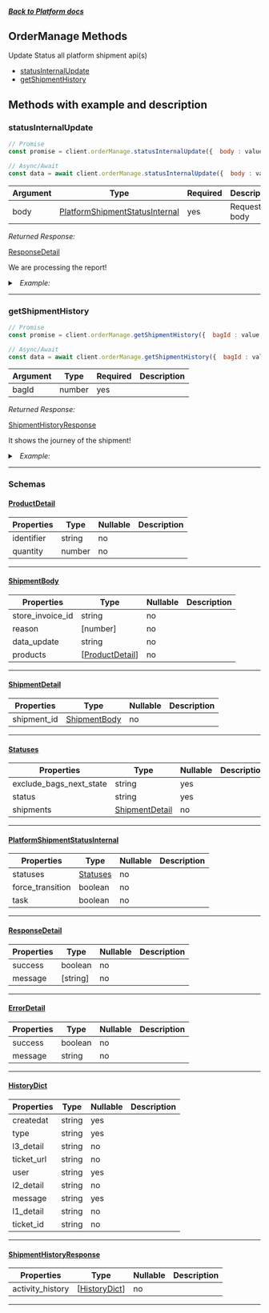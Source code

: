 



##### [Back to Platform docs](./README.md)

## OrderManage Methods
Update Status all platform shipment api(s)
* [statusInternalUpdate](#statusinternalupdate)
* [getShipmentHistory](#getshipmenthistory)



## Methods with example and description


### statusInternalUpdate




```javascript
// Promise
const promise = client.orderManage.statusInternalUpdate({  body : value });

// Async/Await
const data = await client.orderManage.statusInternalUpdate({  body : value });
```





| Argument  |  Type  | Required | Description |
| --------- | -----  | -------- | ----------- |
| body | [PlatformShipmentStatusInternal](#PlatformShipmentStatusInternal) | yes | Request body |




*Returned Response:*




[ResponseDetail](#ResponseDetail)

We are processing the report!




<details>
<summary><i>&nbsp; Example:</i></summary>

```json

```
</details>









---


### getShipmentHistory




```javascript
// Promise
const promise = client.orderManage.getShipmentHistory({  bagId : value });

// Async/Await
const data = await client.orderManage.getShipmentHistory({  bagId : value });
```





| Argument  |  Type  | Required | Description |
| --------- | -----  | -------- | ----------- | 
| bagId | number | yes |  |  





*Returned Response:*




[ShipmentHistoryResponse](#ShipmentHistoryResponse)

It shows the journey of the shipment!




<details>
<summary><i>&nbsp; Example:</i></summary>

```json
{
  "activity_history": [
    {
      "message": {
        "message": "Bag status changed to pending",
        "store_id": 10,
        "store_code": "SF94",
        "store_name": "shub",
        "reason": {},
        "type": "activity_status"
      },
      "createdat": "01 Apr 2022, 17:57:PM",
      "user": "system",
      "type": "activity_status",
      "l1_detail": null,
      "l2_detail": null,
      "l3_detail": null,
      "ticket_id": null,
      "ticket_url": null
    },
    {
      "message": {
        "message": "Bag status changed to placed",
        "store_id": 10,
        "store_code": "SF94",
        "store_name": "shub",
        "reason": {},
        "type": "activity_status"
      },
      "createdat": "01 Apr 2022, 17:57:PM",
      "user": "system",
      "type": "activity_status",
      "l1_detail": null,
      "l2_detail": null,
      "l3_detail": null,
      "ticket_id": null,
      "ticket_url": null
    }
  ]
}
```
</details>









---



### Schemas

 
 
 #### [ProductDetail](#ProductDetail)

 | Properties | Type | Nullable | Description |
 | ---------- | ---- | -------- | ----------- |
 | identifier | string |  no  |  |
 | quantity | number |  no  |  |

---


 
 
 #### [ShipmentBody](#ShipmentBody)

 | Properties | Type | Nullable | Description |
 | ---------- | ---- | -------- | ----------- |
 | store_invoice_id | string |  no  |  |
 | reason | [number] |  no  |  |
 | data_update | string |  no  |  |
 | products | [[ProductDetail](#ProductDetail)] |  no  |  |

---


 
 
 #### [ShipmentDetail](#ShipmentDetail)

 | Properties | Type | Nullable | Description |
 | ---------- | ---- | -------- | ----------- |
 | shipment_id | [ShipmentBody](#ShipmentBody) |  no  |  |

---


 
 
 #### [Statuses](#Statuses)

 | Properties | Type | Nullable | Description |
 | ---------- | ---- | -------- | ----------- |
 | exclude_bags_next_state | string |  yes  |  |
 | status | string |  yes  |  |
 | shipments | [ShipmentDetail](#ShipmentDetail) |  no  |  |

---


 
 
 #### [PlatformShipmentStatusInternal](#PlatformShipmentStatusInternal)

 | Properties | Type | Nullable | Description |
 | ---------- | ---- | -------- | ----------- |
 | statuses | [Statuses](#Statuses) |  no  |  |
 | force_transition | boolean |  no  |  |
 | task | boolean |  no  |  |

---


 
 
 #### [ResponseDetail](#ResponseDetail)

 | Properties | Type | Nullable | Description |
 | ---------- | ---- | -------- | ----------- |
 | success | boolean |  no  |  |
 | message | [string] |  no  |  |

---


 
 
 #### [ErrorDetail](#ErrorDetail)

 | Properties | Type | Nullable | Description |
 | ---------- | ---- | -------- | ----------- |
 | success | boolean |  no  |  |
 | message | string |  no  |  |

---


 
 
 #### [HistoryDict](#HistoryDict)

 | Properties | Type | Nullable | Description |
 | ---------- | ---- | -------- | ----------- |
 | createdat | string |  yes  |  |
 | type | string |  yes  |  |
 | l3_detail | string |  no  |  |
 | ticket_url | string |  no  |  |
 | user | string |  yes  |  |
 | l2_detail | string |  no  |  |
 | message | string |  yes  |  |
 | l1_detail | string |  no  |  |
 | ticket_id | string |  no  |  |

---


 
 
 #### [ShipmentHistoryResponse](#ShipmentHistoryResponse)

 | Properties | Type | Nullable | Description |
 | ---------- | ---- | -------- | ----------- |
 | activity_history | [[HistoryDict](#HistoryDict)] |  no  |  |

---




